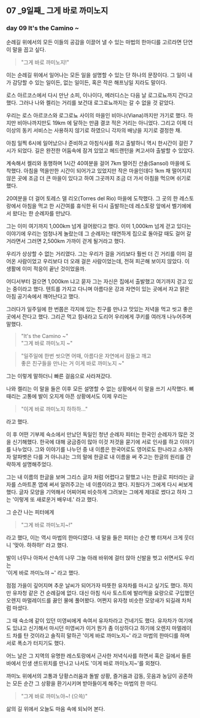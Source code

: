 ## 07 _9일째\_ 그게 바로 까미노지

### day 09 It's the Camino ~



순례길 위에서의 모든 이들의 공감을 이끌어 낼 수 있는
마법의 한마디를 고르라면 단연 이 말을 꼽고 싶다.

> "그게 바로 까미노지!"

이는 순례길 위에서 일어나는 모든 일을 설명할 수 있는 단 하나의 문장이다. 
그 일이 내가 감당할 수 있는 일이든, 없는 일이든, 혹은 작은 해프닝일 지라도 말이다.

로스 아르코스에서 다시 만난 소피, 이나이다, 메러디스는 다음 날 
로그로뇨까지 간다고 했다. 그러나 나와 켈리는 거리를 보건대 로그로뇨까지는 
갈 수 없을 것 같았다.

우리는 로스 아르코스와 로그로뇨 사이의 마을인 비아나(Viana)까지만 가기로 했다.
하지만 비아나까지만도 19km 에 달하는 만큼 결코 적은 거리는 아니었다.
그리고 이제 더 이상의 동키 서비스는 사용하지 않기로 하였으니 
각자의 배낭을 지기로 결정한 채.

아침 일찍 6시에 일어났으나 준비하고 아침식사를 하고 출발하니 역시 한시간이 걸린
7시가 되었다. 길은 완전한 어둠속에 잠겨 있었고 헤드랜턴을 켜고서야 
출발할 수 있았다.

계속해서 켈리와 동행하며 1시간 40여분을 걸어 7km 떨어진 
산솔(Sansol) 마을에 도착했다. 
아침을 먹을만한 시간이 되어가고 있었지만 작은 마을인데다 1km 채 떨어지지 않은 곳에
조금 더 큰 마을이 있다고 하여 그곳까지 조금 더 가서 아침을 먹으며 쉬기로 했다.

20여분을 더 걸어 토레스 델 리오(Torres del Rio) 마을에 도착했다.
그 곳의 한 레스토랑에서 아침을 먹고 한 시간여를 휴식한 뒤 다시 출발하는데 
레스토랑 앞에서 벨기에에서 왔다는 한 순례자를 만났다.

그는 이미 여기까지 1,000km 넘게 걸어왔다고 했다.
이미 1,000km 넘게 걷고 있다는 이야기에 우리는 엄청나게 놀랐는데
그 순례자는 태연하게 집으로 돌아갈 때도 걸어 갈거라면서 
그러면 2,500km 가까이 걷게 될거라고 했다.

우리가 상상할 수 없는 거리였다. 그는 우리가 걸을 거리보다 훨씬 더 긴 거리를 이미 걸어온 사람이었고
우리보다 더 오래 걸은 사람이었는데, 전혀 피곤해 보이지 않았다.
이 생활에 이미 적응이 끝난 것이었을까. 

어디서부터 걸으면 1,000km 냐고 묻자 그는 자신은 집에서 출발했고 
여기까지 걷고 있는 중이라고 했다.
텐트를 가지고 다니며 아름다운 강과 자연이 있는 곳에서 자고
맑은 아침 공기속에서 깨어난다고 했다.

그러다가 일주일에 한 번쯤은 각지에 있는 친구를 만나고 
맛있는 저녁을 먹고 씻고 좋은 곳에서 잔다고 했다.
그리곤 먹고 힘내라고 도리어 우리에게 쿠키를 여러개 나누어주며 말했다.

> "It's the Camino ~"  
> "그게 바로 까미노지 ~"

>"일주일에 한번 씻으면 어때, 아름다운 자연에서 잠들고 깨고  
좋은 친구들을 만나는 거 이게 바로 까미노지 ~"

그는 이렇게 말하더니 빠른 걸음으로 사라져갔다.

나와 켈리는 이 말을 들은 이후 모든 설명할 수 없는 상황에서 이 말을 쓰기 시작했다. 
뼈때리는 고통에 발이 오지게 아픈 상황에서도 이제 우리는
> "이게 바로 까미노지 하하하..."

라고 했다.

이 후 어떤 기부제 숙소에서 만났던 독일인 청년 순례자 피터는
한국인 순례자가 많은 것을 신기해했다. 
한국에 대해 궁금증이 많아 이것 저것을 묻기에 서로 인사를 하고 이야기를 나누었다. 
그와 이야기를 나누던 중 내 이름은 한국어로도 영어로도 한나라고 소개하자
알파벳은 다를 거 아니냐는 그의 말에 한글로 내 이름을 써 주고는 한글의 원리를
간략하게 설명해주었다. 

그는 내 이름의 한글을 보며 그리스 글자 처럼 어렵다고 말했고
나는 한글로 피터라는 글자를 스마트폰 앱에 써서 알려주고는 네 이름이라고 했다. 
지웠다가 그에게 다시 써보게 했다. 
글자 모양을 기억해서 어찌어찌 비슷하게 그려보는 그에게
제대로 썼다고 하자 그는 '이렇게 또 새로운거 배우네.' 라고 했다.

그 순간 나는 피터에게 

> "그게 바로 까미노지~!" 

라고 했다, 이는 역시 마법의 한마디였다. 
내 말을 들은 피터는 순간 빵 터져서 크게 웃더니 '맞아. 하하하!' 라고 했다. 

발이 너무나 아파서 산속의 나무 그늘 아래 바위에 걸터 앉아
신발을 벗고 쉬면서도 우리는  
'이게 바로 까미노야 ~' 라고 했다.

점점 가을이 깊어지며 추운 날씨가 되어가자 따뜻한 유자차를 마시고 싶기도 했다.
하지만 유자청 같은 건 순례길에 없다. 대신 아침 식사 토스트에 발라먹을 요량으로
구입했던 오렌지 마멀레이드를 끓인 물에 풀어봤다.
어쩐지 유자청 비슷한 모양새가 되길래 차처럼 마셨다.

그 때 숙소에 같이 있던 미영씨에게 속여서 유자차라고 건네기도 했다.
유자차가 여기에도 있냐고 신기해서 마시던 미영씨가 이거 뭔가 좀 이상하다고 하기에 
오렌지 마멀레이드 차를 탄 것이라고 솔직히 말하곤 '이게 바로 까미노지~' 라고 
마법의 한마디를 하며 서로 폭소가 터지기도 했다.  

어느 날은 그 지역의 유명한 레스토랑에서 근사한 저녁식사를 하면서 
혹은 길에서 들른 바에서 인생 샌드위치를 만나고 나서도 
'이게 바로 까미노지~'를 외쳤다.

까미노 위에서의 고통과 당황스러움과 돌발 상황,
즐거움과 감동, 웃음과 농담이 공존하는 모든 순간 
그 상황을 환기시키며 받아들이게 해주는 마법의 한 마디.

> "그게 바로 까미노야~! (으쓱)"

삶의 길 위에서 오늘도 마음 속에 되뇌어 본다.